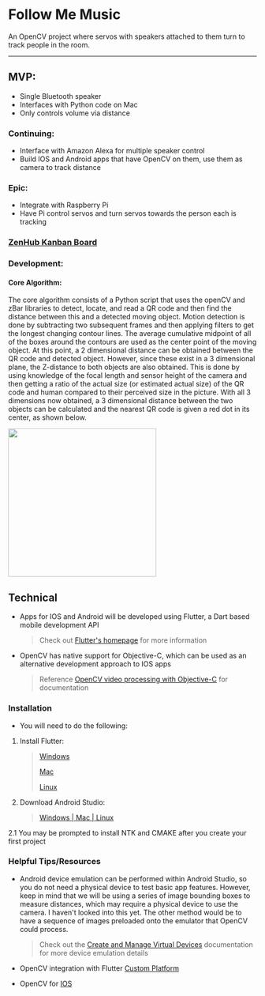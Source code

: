 # Follow Me Music
An OpenCV project where servos with speakers attached to them turn to track people in the room.
___

## MVP:
* Single Bluetooth speaker
* Interfaces with Python code on Mac
* Only controls volume via distance

### Continuing:
* Interface with Amazon Alexa for multiple speaker control
* Build IOS and Android apps that have OpenCV on them, use them as camera to track distance

### Epic:
* Integrate with Raspberry Pi
* Have Pi control servos and turn servos towards the person each is tracking

### [ZenHub Kanban Board](https://app.zenhub.com/workspace/o/cjlasley/followmemusic/boards?repos=129161238)

### Development:

#### Core Algorithm:
The core algorithm consists of a Python script that uses the openCV and zBar libraries to detect, locate, and read a QR code and then find the distance between this and a detected moving object. Motion detection is done by subtracting two subsequent frames and then applying filters to get the longest changing contour lines. The average cumulative midpoint of all of the boxes around the contours are used as the center point of the moving object. At this point, a 2 dimensional distance can be obtained between the QR code and detected object. However, since these exist in a 3 dimensional plane, the Z-distance to both objects are also obtained. This is done by using knowledge of the focal length and sensor height of the camera and then getting a ratio of the actual size (or estimated actual size) of the QR code and human compared to their perceived size in the picture. With all 3 dimensions now obtained, a 3 dimensional distance between the two objects can be calculated and the nearest QR code is given a red dot in its center, as shown below.

<img src="README_Media/qrToMovementTracking.gif" width=300></img>

## Technical
* Apps for IOS and Android will be developed using Flutter, a Dart based mobile development API
  > Check out [Flutter's homepage](https://flutter.io/) for more information
* OpenCV has native support for Objective-C, which can be used as an alternative development approach to IOS apps
  > Reference [OpenCV video processing with Objective-C](https://docs.opencv.org/2.4/doc/tutorials/ios/video_processing/video_processing.html) for documentation


### Installation
* You will need to do the following:
1. Install Flutter:

    > [Windows](https://flutter.io/setup-windows/)
    >
    > [Mac](https://flutter.io/setup-macos/)
    >
    > [Linux](https://flutter.io/setup-linux/#update-your-path)

2. Download Android Studio:

    > [Windows | Mac | Linux](https://developer.android.com/studio/index.html#downloads)

  2.1 You may be prompted to install NTK and CMAKE after you create your first project


### Helpful Tips/Resources
* Android device emulation can be performed within Android Studio, so you do not need a physical device to test basic app        features. However, keep in mind that we will be using a series of image bounding boxes to measure distances, which may require a physical device to use the camera. I haven't looked into this yet. The other method would be to have a sequence of images preloaded onto the emulator that OpenCV could process.
    > Check out the [Create and Manage Virtual Devices](https://developer.android.com/studio/run/managing-avds.html) documentation for more device emulation details

* OpenCV integration with Flutter [Custom Platform](https://flutter.io/platform-channels/)
* OpenCV for [IOS](https://docs.opencv.org/2.4/doc/tutorials/ios/video_processing/video_processing.html)
